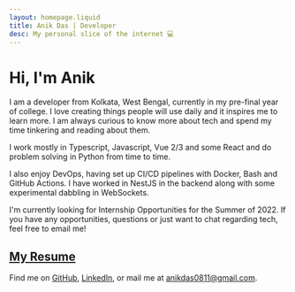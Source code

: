 ```yaml
---
layout: homepage.liquid
title: Anik Das | Developer
desc: My personal slice of the internet 💻
---
```


# Hi, I'm Anik

I am a developer from Kolkata, West Bengal, currently in my pre-final year of college. I love creating things people will use daily and it inspires me to learn more. I am always curious to know more about tech and spend my time tinkering and reading about them.

I work mostly in Typescript, Javascript, Vue 2/3 and some React and do problem solving in Python from time to time.

I also enjoy DevOps, having set up CI/CD pipelines with Docker, Bash and GitHub Actions. I have worked in NestJS in the backend along with some experimental dabbling in WebSockets.

I'm currently looking for Internship Opportunities for the Summer of 2022. If you have any opportunities, questions or just want to chat regarding tech, feel free to email me!

<!-- ## [My resume](https://drive.google.com/file/d/11RewrnkZ4WVkDOFusuqm-wCPPJjGt044/view) -->

<h2>
<a href="https://drive.google.com/file/d/11RewrnkZ4WVkDOFusuqm-wCPPJjGt044/view" target="_blank">
My Resume
</a>
</h2>

Find me on [GitHub](https://github.com/sadn1ck), [LinkedIn](https://linkedin.com/in/sadn1ck), or mail me at [anikdas0811@gmail.com](mailto:anikdas0811@gmail.com).
